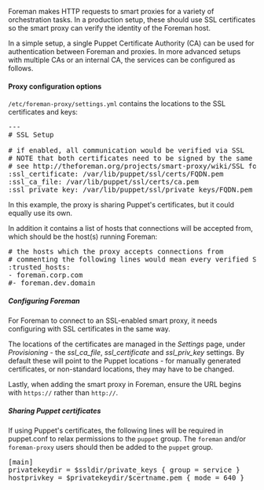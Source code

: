 
Foreman makes HTTP requests to smart proxies for a variety of orchestration tasks.  In a production setup, these should use SSL certificates so the smart proxy can verify the identity of the Foreman host.

In a simple setup, a single Puppet Certificate Authority (CA) can be used for authentication between Foreman and proxies.  In more advanced setups with multiple CAs or an internal CA, the services can be configured as follows.

#### Proxy configuration options

`/etc/foreman-proxy/settings.yml` contains the locations to the SSL certificates and keys:

<pre>
---
# SSL Setup

# if enabled, all communication would be verified via SSL
# NOTE that both certificates need to be signed by the same CA in order for this to work
# see http://theforeman.org/projects/smart-proxy/wiki/SSL for more information
:ssl_certificate: /var/lib/puppet/ssl/certs/FQDN.pem
:ssl_ca_file: /var/lib/puppet/ssl/certs/ca.pem
:ssl_private_key: /var/lib/puppet/ssl/private_keys/FQDN.pem
</pre>

In this example, the proxy is sharing Puppet's certificates, but it could equally use its own.

In addition it contains a list of hosts that connections will be accepted from, which should be the host(s) running Foreman:

<pre>
# the hosts which the proxy accepts connections from
# commenting the following lines would mean every verified SSL connection allowed
:trusted_hosts:
- foreman.corp.com
#- foreman.dev.domain
</pre>


##### Configuring Foreman

For Foreman to connect to an SSL-enabled smart proxy, it needs configuring with SSL certificates in the same way.

The locations of the certificates are managed in the *Settings* page, under *Provisioning* - the _ssl_ca_file_, _ssl_certificate_ and _ssl_priv_key_ settings.  By default these will point to the Puppet locations - for manually generated certificates, or non-standard locations, they may have to be changed.

Lastly, when adding the smart proxy in Foreman, ensure the URL begins with `https://` rather than `http://`.


##### Sharing Puppet certificates

If using Puppet's certificates, the following lines will be required in puppet.conf to relax permissions to the `puppet` group.  The `foreman` and/or `foreman-proxy` users should then be added to the `puppet` group.

<pre>
[main]
privatekeydir = $ssldir/private_keys { group = service }
hostprivkey = $privatekeydir/$certname.pem { mode = 640 }
</pre>
